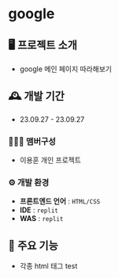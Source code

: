 
# google

## 🖥️ 프로젝트 소개

- google 메인 페이지 따라해보기

## 🕰️ 개발 기간

-   23.09.27 - 23.09.27

### 🧑‍🤝‍🧑 맴버구성

-   이용훈 개인 프로젝트
### ⚙️ 개발 환경

[](https://github.com/ChaeHyunWoo/SpringBoot-Project-MEGABOX#%EF%B8%8F-%EA%B0%9C%EB%B0%9C-%ED%99%98%EA%B2%BD)

-   **프론트엔드 언어** : `HTML/CSS`
-   **IDE**  :  `replit`
-   **WAS**  :  `replit`


## 📌 주요 기능

-   각종 html 태그 test
